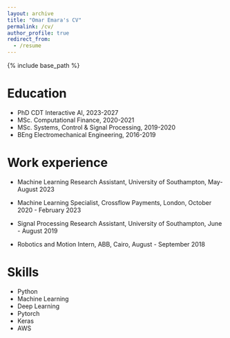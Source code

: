 ```yaml
---
layout: archive
title: "Omar Emara's CV"
permalink: /cv/
author_profile: true
redirect_from:
  - /resume
---
```


{% include base_path %}

Education
======
* PhD CDT Interactive AI, 2023-2027
* MSc. Computational Finance, 2020-2021
* MSc. Systems, Control & Signal Processing, 2019-2020
* BEng Electromechanical Engineering, 2016-2019

Work experience
======
* Machine Learning Research Assistant, University of Southampton, May-August 2023

* Machine Learning Specialist, Crossflow Payments, London, October 2020 - February 2023

* Signal Processing Research Assistant, University of Southampton, June - August 2019

* Robotics and Motion Intern, ABB, Cairo, August - September 2018
  <!-- * Supervisor: Professor Git -->
  
  
Skills
======
* Python
* Machine Learning
* Deep Learning
* Pytorch
* Keras
* AWS

<!-- Publications
======
  <ul>{% for post in site.publications reversed %}
    {% include archive-single-cv.html %}
  {% endfor %}</ul>
  
Talks
======
  <ul>{% for post in site.talks reversed %}
    {% include archive-single-talk-cv.html  %}
  {% endfor %}</ul>
  
Teaching
======
  <ul>{% for post in site.teaching reversed %}
    {% include archive-single-cv.html %}
  {% endfor %}</ul>
  
Service and leadership
======
* Currently signed in to 43 different slack teams -->
